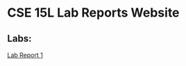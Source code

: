 # CSE 15L Lab Reports Website

## Labs:
[Lab Report 1](https://njmorales.github.io/cse15l-lab-reports/lab-report-1-week-2.html)